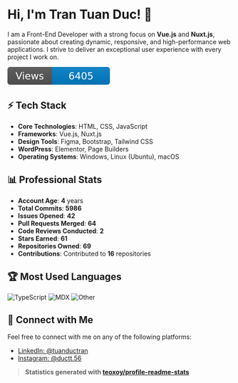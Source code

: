 # Hi, I'm Tran Tuan Duc! 👋

I am a Front-End Developer with a strong focus on **Vue.js** and **Nuxt.js**, passionate about creating dynamic, responsive, and high-performance web applications. I strive to deliver an exceptional user experience with every project I work on.

[![Profile View Badge](https://github.com/tuanductran/profile-view/blob/master/svg/profile/badge.svg)](https://github.com/tuanductran/profile-view)

## ⚡ Tech Stack

- **Core Technologies**: HTML, CSS, JavaScript
- **Frameworks**: Vue.js, Nuxt.js
- **Design Tools**: Figma, Bootstrap, Tailwind CSS
- **WordPress**: Elementor, Page Builders
- **Operating Systems**: Windows, Linux (Ubuntu), macOS

## 📊 Professional Stats

- **Account Age**: **4** years
- **Total Commits**: **5986**
- **Issues Opened**: **42**
- **Pull Requests Merged**: **64**
- **Code Reviews Conducted**: **2**
- **Stars Earned**: **61**
- **Repositories Owned**: **69**
- **Contributions**: Contributed to **16** repositories

## 🏆 Most Used Languages

![TypeScript](https://img.shields.io/static/v1?style=flat-square&label=%E2%A0%80&color=555&labelColor=%233178c6&message=TypeScript%EF%B8%B149%25)
![MDX](https://img.shields.io/static/v1?style=flat-square&label=%E2%A0%80&color=555&labelColor=%23fcb32c&message=MDX%EF%B8%B120.5%25)
![Other](https://img.shields.io/static/v1?style=flat-square&label=%E2%A0%80&color=555&labelColor=%23ededed&message=Other%EF%B8%B130.4%25)

## 📱 Connect with Me

Feel free to connect with me on any of the following platforms:

- [LinkedIn: @tuanductran](https://linkedin.com/in/tuanductran)
- [Instagram: @ductt.56](https://www.instagram.com/ductt.56)

> **Statistics generated with [teoxoy/profile-readme-stats](https://github.com/marketplace/actions/profile-readme-stats)**

